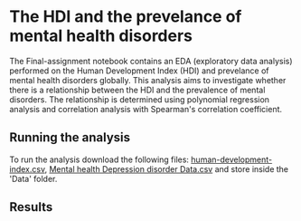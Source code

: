 # The HDI and the prevelance of mental health disorders

The Final-assignment notebook contains an EDA (exploratory data analysis) performed on the Human Development Index (HDI) and prevelance of mental health disorders globally. This analysis aims to investigate whether there is a relationship between the HDI and the prevalence of mental disorders. The relationship is determined using polynomial regression analysis and correlation analysis with Spearman's correlation coefficient. 

## Running the analysis
To run the analysis download the following files: [human-development-index.csv](https://ourworldindata.org/human-development-index), [Mental health Depression disorder Data.csv](https://www.kaggle.com/datasets/thedevastator/uncover-global-trends-in-mental-health-disorder?resource=download) and store inside the 'Data' folder. 

## Results

